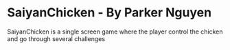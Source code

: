 SaiyanChicken - By Parker Nguyen
================================

SaiyanChicken is a single screen game where the player control the chicken and go through several challenges